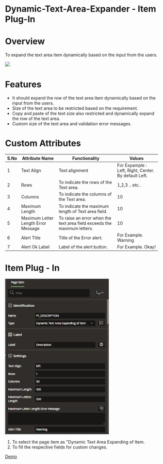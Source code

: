 # Dynamic-Text-Area-Expander - Item Plug-In

# Overview

To expand the text area item dynamically based on the input from the users. 

![](https://github.com/SridharThayumanavar/Dynamic-Text-Area-Expander/blob/main/Dynamic%20Text%20Area%20Expand.gif)

# Features
-  It should expand the row of the text area item dynamically based on the input from the users. 
-  Size of the text area to be restricted based on the requirement.
-  Copy and paste of the text size also restricted and dynamically expand the row of the text area. 
-  Custom size of the text area and validation error messages.

# Custom Attributes 

| S.No | Attribute Name | Functionality | Values |
| --- | --- | --- | --- | 
| 1 | Text Align | Text alignment | For Expample : Left, Right, Center. By default Left. |
| 2 | Rows | To indicate the rows of the Text area. | 1,2,3 .. etc.. |
| 3 | Columns | To indicate the columns of the Text area. | 10 |
| 4 | Maximum Length | To indicate the maximum length of Text area field. | 10 |
| 5 | Maximum Letter Length Error Message | To raise an error when the text area field exceeds the maximum letters. | 10 |
| 6 | Alert Title | Title of the Error alert. | For Example. Warning |
| 7 | Alert Ok Label | Label of the alert button. | For Example. Okay! |

# Item Plug - In 

![](https://github.com/SridharThayumanavar/Dynamic-Text-Area-Expander/blob/main/Item%20Backend%20Screenshot.png)

1.	To select the page item as "Dynamic Text Area Expanding of Item. 
2.	To fill the respective fields for custom changes. 

[Demo](https://apex.oracle.com/pls/apex/r/digital_bid_suite/dynamic-text-area-expand-item/home)
